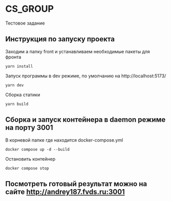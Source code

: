# CS_GROUP

Тестовое задание

## Инструкция по запуску проекта

Заходим а папку front и устанавливаем необходимые пакеты для фронта

```
yarn install
```

Запуск программы в dev режиме, по умолчанию на http://localhost:5173/

```
yarn dev
```

Сборка статики

```
yarn build
```

## Сборка и запуск контейнера в daemon режиме на порту 3001


В корневой папке где находится docker-compose.yml

```
docker compose up -d --build
```

Остановить контейнер

```
docker compose stop
```

## Посмотреть готовый результат можно на сайте http://andrey187.fvds.ru:3001